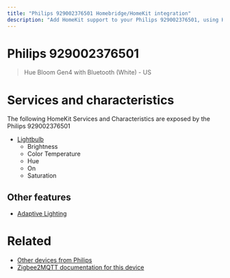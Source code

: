 ```yaml
---
title: "Philips 929002376501 Homebridge/HomeKit integration"
description: "Add HomeKit support to your Philips 929002376501, using Homebridge, Zigbee2MQTT and homebridge-z2m."
---
```

<!---
This file has been GENERATED using src/docgen/docgen.ts
DO NOT EDIT THIS FILE MANUALLY!
-->
# Philips 929002376501
> Hue Bloom Gen4 with Bluetooth (White) - US


# Services and characteristics
The following HomeKit Services and Characteristics are exposed by
the Philips 929002376501

* [Lightbulb](../../light.md)
  * Brightness
  * Color Temperature
  * Hue
  * On
  * Saturation


## Other features
* [Adaptive Lighting](../../light.md)


# Related
* [Other devices from Philips](../index.md#philips)
* [Zigbee2MQTT documentation for this device](https://www.zigbee2mqtt.io/devices/929002376501.html)